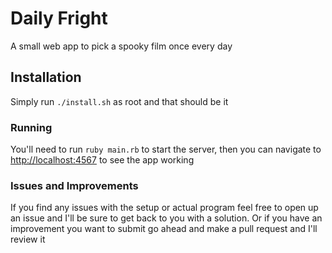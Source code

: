 # Daily Fright
A small web app to pick a spooky film once every day

## Installation
Simply run `./install.sh` as root and that should be it

### Running
You'll need to run `ruby main.rb` to start the server,
then you can navigate to [http://localhost:4567](http://loalhost:4567) to see
the app working


### Issues and Improvements
If you find any issues with the setup or actual program
feel free to open up an issue and I'll be sure to get back to you with a solution.
Or if you have an improvement you want to submit go ahead and make a pull request and I'll review it
